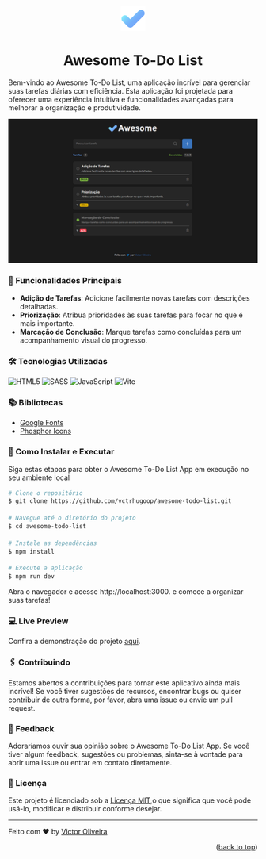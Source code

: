 <a name="readme-top"></a>
<div align="center">
  <a href="https://awesometodolist-v1.vercel.app/" target=_blank >
    <img src="/src/assets/logo.png" alt="Logo" style="width: 50px">
  </a>
  <h1 align="center">Awesome To-Do List</h1>
</div>

Bem-vindo ao Awesome To-Do List, uma aplicação incrível para gerenciar suas tarefas diárias com eficiência. Esta aplicação foi projetada para oferecer uma experiência intuitiva e funcionalidades avançadas para melhorar a organização e produtividade.

<div align="center">
    <img src="./.github/preview-image.png" alt="preview"> 
</div>

### 🚀 Funcionalidades Principais

- **Adição de Tarefas**: Adicione facilmente novas tarefas com descrições detalhadas.
- **Priorização**: Atribua prioridades às suas tarefas para focar no que é mais importante.
- **Marcação de Conclusão**: Marque tarefas como concluídas para um acompanhamento visual do progresso.

### 🛠️ Tecnologias Utilizadas

![HTML5](https://img.shields.io/badge/html5-%23E34F26.svg?style=for-the-badge&logo=html5&logoColor=white) 
![SASS](https://img.shields.io/badge/SASS-hotpink.svg?style=for-the-badge&logo=SASS&logoColor=white) 
![JavaScript](https://img.shields.io/badge/javascript-%23323330.svg?style=for-the-badge&logo=javascript&logoColor=%23F7DF1E) 
![Vite](https://img.shields.io/badge/vite-%23646CFF.svg?style=for-the-badge&logo=vite&logoColor=white)

### 📚 Bibliotecas

- [Google Fonts](https://fonts.google.com/)
- [Phosphor Icons](https://phosphoricons.com/)

### 🔧 Como Instalar e Executar

Siga estas etapas para obter o Awesome To-Do List App em execução no seu ambiente local

~~~bash
# Clone o repositório
$ git clone https://github.com/vctrhugoop/awesome-todo-list.git

# Navegue até o diretório do projeto
$ cd awesome-todo-list

# Instale as dependências 
$ npm install

# Execute a aplicação
$ npm run dev 
~~~

Abra o navegador e acesse http://localhost:3000. e comece a organizar suas tarefas!

### 💻 Live Preview

Confira a demonstração do projeto [aqui](https://awesometodolist-v1.vercel.app).


### 🖇️ Contribuindo
Estamos abertos a contribuições para tornar este aplicativo ainda mais incrível! Se você tiver sugestões de recursos, encontrar bugs ou quiser contribuir de outra forma, por favor, abra uma issue ou envie um pull request.

### 📌 Feedback

Adoraríamos ouvir sua opinião sobre o Awesome To-Do List App. Se você tiver algum feedback, sugestões ou problemas, sinta-se à vontade para abrir uma issue ou entrar em contato diretamente.
  
### 📄 Licença

Este projeto é licenciado sob a [Licença MIT](LICENSE.md),o que significa que você pode usá-lo, modificar e distribuir conforme desejar.

---

Feito com ♥ by [Victor Oliveira](https://github.com/vctrhugoop/)

<p align="right">(<a href="#readme-top">back to top</a>)</p>
